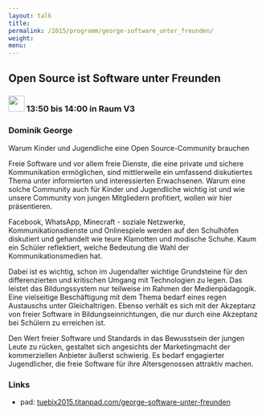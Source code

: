 ```yaml
---
layout: talk
title:
permalink: /2015/programm/george-software_unter_freunden/
weight: 
menu:
---
```

## Open&nbsp;Source&nbsp;ist&nbsp;Software&nbsp;unter&nbsp;Freunden

### <img height = "32" src="../../images/lightning.svg"> 13:50 bis 14:00 in Raum V3

### Dominik&nbsp;George

Warum Kinder und Jugendliche eine Open Source-Community brauchen

Freie Software und vor allem freie Dienste, die eine private und sichere Kommunikation ermöglichen, sind mittlerweile ein umfassend diskutiertes Thema unter informierten und interessierten Erwachsenen.
Warum eine solche Community auch für Kinder und Jugendliche wichtig ist und wie unsere Community von jungen Mitgliedern profitiert, wollen wir hier präsentieren.

Facebook, WhatsApp, Minecraft - soziale Netzwerke, Kommunikationsdienste und Onlinespiele werden auf den Schulhöfen diskutiert und gehandelt wie teure Klamotten und modische Schuhe. Kaum ein Schüler reflektiert, welche Bedeutung die Wahl der Kommunikationsmedien hat.

Dabei ist es wichtig, schon im Jugendalter wichtige Grundsteine für den differenzierten und kritischen Umgang mit Technologien zu legen.
Das leistet das Bildungssystem nur teilweise im Rahmen der Medienpädagogik.
Eine vielseitige Beschäftigung mit dem Thema bedarf eines regen Austauschs unter Gleichaltrigen.
Ebenso verhält es sich mit der Akzeptanz von freier Software in Bildungseinrichtungen, die nur durch eine Akzeptanz bei Schülern zu erreichen ist.

Den Wert freier Software und Standards in das Bewusstsein der jungen Leute zu rücken, gestaltet sich angesichts der Marketingmacht der kommerziellen Anbieter äußerst schwierig.
Es bedarf engagierter Jugendlicher, die freie Software für ihre Altersgenossen attraktiv machen.

### Links

- pad: <a href="https://tuebix2015.titanpad.com/george-software-unter-freunden" target="_blank">tuebix2015.titanpad.com/george-software-unter-freunden</a>
